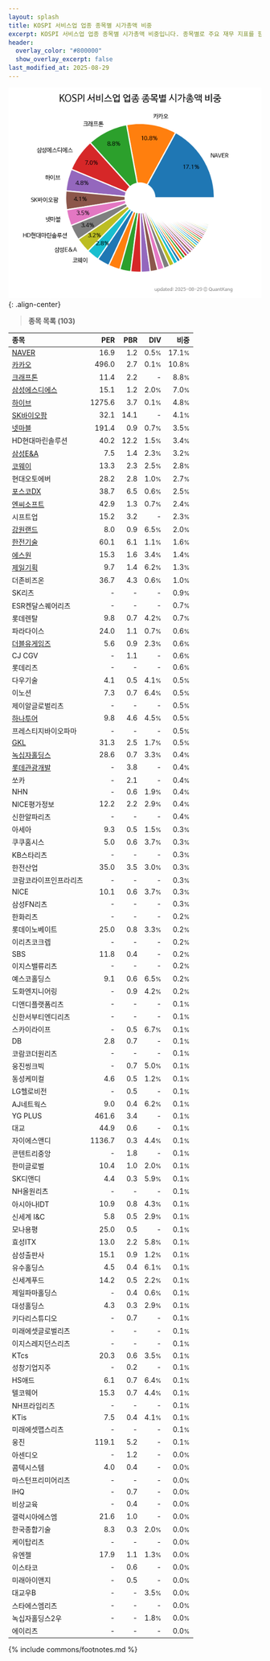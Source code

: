 ```yaml
---
layout: splash
title: KOSPI 서비스업 업종 종목별 시가총액 비중
excerpt: KOSPI 서비스업 업종 종목별 시가총액 비중입니다. 종목별로 주요 재무 지표를 함께 표시합니다.
header:
  overlay_color: "#800000"
  show_overlay_excerpt: false
last_modified_at: 2025-08-29
---
```



![KOSPI 서비스업 업종 종목별 시가총액 비중](/stats/sector/images/kospi_업종_서비스업_종목.png){: .align-center}


> **종목 목록 (103)**<a id="list"></a>

| **종목** | **PER** | **PBR** | **DIV** | **비중** |
| :------- | ------: | ------: | ------: | -------: |
| [NAVER](/035420/) | 16.9 | 1.2 | 0.5<small>%</small> | 17.1<small>%</small> |
| [카카오](/035720/) | 496.0 | 2.7 | 0.1<small>%</small> | 10.8<small>%</small> |
| [크래프톤](/259960/) | 11.4 | 2.2 | - | 8.8<small>%</small> |
| [삼성에스디에스](/018260/) | 15.1 | 1.2 | 2.0<small>%</small> | 7.0<small>%</small> |
| [하이브](/352820/) | 1275.6 | 3.7 | 0.1<small>%</small> | 4.8<small>%</small> |
| [SK바이오팜](/326030/) | 32.1 | 14.1 | - | 4.1<small>%</small> |
| [넷마블](/251270/) | 191.4 | 0.9 | 0.7<small>%</small> | 3.5<small>%</small> |
| HD현대마린솔루션 | 40.2 | 12.2 | 1.5<small>%</small> | 3.4<small>%</small> |
| [삼성E&A](/028050/) | 7.5 | 1.4 | 2.3<small>%</small> | 3.2<small>%</small> |
| [코웨이](/021240/) | 13.3 | 2.3 | 2.5<small>%</small> | 2.8<small>%</small> |
| 현대오토에버 | 28.2 | 2.8 | 1.0<small>%</small> | 2.7<small>%</small> |
| [포스코DX](/022100/) | 38.7 | 6.5 | 0.6<small>%</small> | 2.5<small>%</small> |
| [엔씨소프트](/036570/) | 42.9 | 1.3 | 0.7<small>%</small> | 2.4<small>%</small> |
| 시프트업 | 15.2 | 3.2 | - | 2.3<small>%</small> |
| [강원랜드](/035250/) | 8.0 | 0.9 | 6.5<small>%</small> | 2.0<small>%</small> |
| [한전기술](/052690/) | 60.1 | 6.1 | 1.1<small>%</small> | 1.6<small>%</small> |
| [에스원](/012750/) | 15.3 | 1.6 | 3.4<small>%</small> | 1.4<small>%</small> |
| [제일기획](/030000/) | 9.7 | 1.4 | 6.2<small>%</small> | 1.3<small>%</small> |
| 더존비즈온 | 36.7 | 4.3 | 0.6<small>%</small> | 1.0<small>%</small> |
| SK리츠 | - | - | - | 0.9<small>%</small> |
| ESR켄달스퀘어리츠 | - | - | - | 0.7<small>%</small> |
| 롯데렌탈 | 9.8 | 0.7 | 4.2<small>%</small> | 0.7<small>%</small> |
| 파라다이스 | 24.0 | 1.1 | 0.7<small>%</small> | 0.6<small>%</small> |
| [더블유게임즈](/192080/) | 5.6 | 0.9 | 2.3<small>%</small> | 0.6<small>%</small> |
| CJ CGV | - | 1.1 | - | 0.6<small>%</small> |
| 롯데리츠 | - | - | - | 0.6<small>%</small> |
| 다우기술 | 4.1 | 0.5 | 4.1<small>%</small> | 0.5<small>%</small> |
| 이노션 | 7.3 | 0.7 | 6.4<small>%</small> | 0.5<small>%</small> |
| 제이알글로벌리츠 | - | - | - | 0.5<small>%</small> |
| [하나투어](/039130/) | 9.8 | 4.6 | 4.5<small>%</small> | 0.5<small>%</small> |
| 프레스티지바이오파마 | - | - | - | 0.5<small>%</small> |
| [GKL](/114090/) | 31.3 | 2.5 | 1.7<small>%</small> | 0.5<small>%</small> |
| [녹십자홀딩스](/005250/) | 28.6 | 0.7 | 3.3<small>%</small> | 0.4<small>%</small> |
| [롯데관광개발](/032350/) | - | 3.8 | - | 0.4<small>%</small> |
| 쏘카 | - | 2.1 | - | 0.4<small>%</small> |
| NHN | - | 0.6 | 1.9<small>%</small> | 0.4<small>%</small> |
| NICE평가정보 | 12.2 | 2.2 | 2.9<small>%</small> | 0.4<small>%</small> |
| 신한알파리츠 | - | - | - | 0.4<small>%</small> |
| 아세아 | 9.3 | 0.5 | 1.5<small>%</small> | 0.3<small>%</small> |
| 쿠쿠홈시스 | 5.0 | 0.6 | 3.7<small>%</small> | 0.3<small>%</small> |
| KB스타리츠 | - | - | - | 0.3<small>%</small> |
| 한전산업 | 35.0 | 3.5 | 3.0<small>%</small> | 0.3<small>%</small> |
| 코람코라이프인프라리츠 | - | - | - | 0.3<small>%</small> |
| NICE | 10.1 | 0.6 | 3.7<small>%</small> | 0.3<small>%</small> |
| 삼성FN리츠 | - | - | - | 0.3<small>%</small> |
| 한화리츠 | - | - | - | 0.2<small>%</small> |
| 롯데이노베이트 | 25.0 | 0.8 | 3.3<small>%</small> | 0.2<small>%</small> |
| 이리츠코크렙 | - | - | - | 0.2<small>%</small> |
| SBS | 11.8 | 0.4 | - | 0.2<small>%</small> |
| 이지스밸류리츠 | - | - | - | 0.2<small>%</small> |
| 예스코홀딩스 | 9.1 | 0.6 | 6.5<small>%</small> | 0.2<small>%</small> |
| 도화엔지니어링 | - | 0.9 | 4.2<small>%</small> | 0.2<small>%</small> |
| 디앤디플랫폼리츠 | - | - | - | 0.1<small>%</small> |
| 신한서부티엔디리츠 | - | - | - | 0.1<small>%</small> |
| 스카이라이프 | - | 0.5 | 6.7<small>%</small> | 0.1<small>%</small> |
| DB | 2.8 | 0.7 | - | 0.1<small>%</small> |
| 코람코더원리츠 | - | - | - | 0.1<small>%</small> |
| 웅진씽크빅 | - | 0.7 | 5.0<small>%</small> | 0.1<small>%</small> |
| 동성케미컬 | 4.6 | 0.5 | 1.2<small>%</small> | 0.1<small>%</small> |
| LG헬로비전 | - | 0.5 | - | 0.1<small>%</small> |
| AJ네트웍스 | 9.0 | 0.4 | 6.2<small>%</small> | 0.1<small>%</small> |
| YG PLUS | 461.6 | 3.4 | - | 0.1<small>%</small> |
| 대교 | 44.9 | 0.6 | - | 0.1<small>%</small> |
| 자이에스앤디 | 1136.7 | 0.3 | 4.4<small>%</small> | 0.1<small>%</small> |
| 콘텐트리중앙 | - | 1.8 | - | 0.1<small>%</small> |
| 한미글로벌 | 10.4 | 1.0 | 2.0<small>%</small> | 0.1<small>%</small> |
| SK디앤디 | 4.4 | 0.3 | 5.9<small>%</small> | 0.1<small>%</small> |
| NH올원리츠 | - | - | - | 0.1<small>%</small> |
| 아시아나IDT | 10.9 | 0.8 | 4.3<small>%</small> | 0.1<small>%</small> |
| 신세계 I&C | 5.8 | 0.5 | 2.9<small>%</small> | 0.1<small>%</small> |
| 모나용평 | 25.0 | 0.5 | - | 0.1<small>%</small> |
| 효성ITX | 13.0 | 2.2 | 5.8<small>%</small> | 0.1<small>%</small> |
| 삼성출판사 | 15.1 | 0.9 | 1.2<small>%</small> | 0.1<small>%</small> |
| 유수홀딩스 | 4.5 | 0.4 | 6.1<small>%</small> | 0.1<small>%</small> |
| 신세계푸드 | 14.2 | 0.5 | 2.2<small>%</small> | 0.1<small>%</small> |
| 제일파마홀딩스 | - | 0.4 | 0.6<small>%</small> | 0.1<small>%</small> |
| 대성홀딩스 | 4.3 | 0.3 | 2.9<small>%</small> | 0.1<small>%</small> |
| 키다리스튜디오 | - | 0.7 | - | 0.1<small>%</small> |
| 미래에셋글로벌리츠 | - | - | - | 0.1<small>%</small> |
| 이지스레지던스리츠 | - | - | - | 0.1<small>%</small> |
| KTcs | 20.3 | 0.6 | 3.5<small>%</small> | 0.1<small>%</small> |
| 성창기업지주 | - | 0.2 | - | 0.1<small>%</small> |
| HS애드 | 6.1 | 0.7 | 6.4<small>%</small> | 0.1<small>%</small> |
| 텔코웨어 | 15.3 | 0.7 | 4.4<small>%</small> | 0.1<small>%</small> |
| NH프라임리츠 | - | - | - | 0.1<small>%</small> |
| KTis | 7.5 | 0.4 | 4.1<small>%</small> | 0.1<small>%</small> |
| 미래에셋맵스리츠 | - | - | - | 0.1<small>%</small> |
| 웅진 | 119.1 | 5.2 | - | 0.1<small>%</small> |
| 아센디오 | - | 1.2 | - | 0.0<small>%</small> |
| 콤텍시스템 | 4.0 | 0.4 | - | 0.0<small>%</small> |
| 마스턴프리미어리츠 | - | - | - | 0.0<small>%</small> |
| IHQ | - | 0.7 | - | 0.0<small>%</small> |
| 비상교육 | - | 0.4 | - | 0.0<small>%</small> |
| 갤럭시아에스엠 | 21.6 | 1.0 | - | 0.0<small>%</small> |
| 한국종합기술 | 8.3 | 0.3 | 2.0<small>%</small> | 0.0<small>%</small> |
| 케이탑리츠 | - | - | - | 0.0<small>%</small> |
| 유엔젤 | 17.9 | 1.1 | 1.3<small>%</small> | 0.0<small>%</small> |
| 이스타코 | - | 0.6 | - | 0.0<small>%</small> |
| 미래아이앤지 | - | 0.5 | - | 0.0<small>%</small> |
| 대교우B | - | - | 3.5<small>%</small> | 0.0<small>%</small> |
| 스타에스엠리츠 | - | - | - | 0.0<small>%</small> |
| 녹십자홀딩스2우 | - | - | 1.8<small>%</small> | 0.0<small>%</small> |
| 에이리츠 | - | - | - | 0.0<small>%</small> |

{% include commons/footnotes.md %}